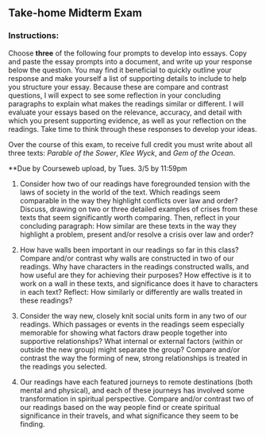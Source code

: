 ## Take-home Midterm Exam

### Instructions: 
Choose **three** of the following four prompts to develop into essays. Copy and paste the essay prompts into a document, and write up your response below the question. You may find it beneficial to quickly outline your response and make yourself a list of supporting details to include to help you structure your essay. Because these are compare and contrast questions, I will expect to see some reflection in your concluding paragraphs to explain what makes the readings similar or different. I will evaluate your essays based on the relevance, accuracy, and detail with which you present supporting evidence, as well as your reflection on the readings. Take time to think through these responses to develop your ideas.

Over the course of this exam, to receive full credit you must write about all three texts: *Parable of the Sower*, *Klee Wyck*, and *Gem of the Ocean*. 

**Due by Courseweb upload, by Tues. 3/5 by 11:59pm

1. Consider how two of our readings have foregrounded tension with the laws of society in the world of the text. Which readings seem comparable in the way they highlight conflicts over law and order? Discuss, drawing on two or three detailed examples of crises from these texts that seem significantly worth comparing. Then, reflect in your concluding paragraph: How similar are these texts in the way they highlight a problem, present and/or resolve a crisis over law and order?

2. How have walls been important in our readings so far in this class? Compare and/or contrast why walls are constructed in two of our readings. Why have characters in the readings constructed walls, and how useful are they for achieving their purposes? How effective is it to work on a wall in these texts, and significance does it have to characters in each text? Reflect: How similarly or differently are walls treated in these readings? 

2. Consider the way new, closely knit social units form in any two of our readings. Which passages or events in the readings seem especially memorable for showing what factors draw people together into supportive relationships? What internal or external factors (within or outside the new group) might separate the group? Compare and/or contrast the way the forming of new, strong relationships is treated in the readings you selected. 

2.  Our readings have each featured journeys to remote destinations (both mental and physical), and each of these journeys has involved some transformation in spiritual perspective. Compare and/or contrast two of our readings based on the way people find or create spiritual significance in their travels, and what significance they seem to be finding. 


